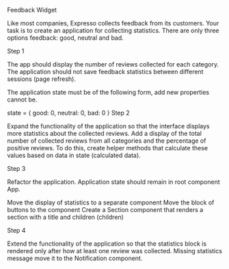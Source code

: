 
Feedback Widget

Like most companies, Expresso collects feedback from its customers. Your task is to create an application for collecting statistics. There are only three options feedback: good, neutral and bad.


Step 1

The app should display the number of reviews collected for each category. The application should not save feedback statistics between different sessions (page refresh).


The application state must be of the following form, add new properties cannot be.

state = {
  good: 0,
  neutral: 0,
  bad: 0
}
Step 2

Expand the functionality of the application so that the interface displays more statistics about the collected reviews. Add a display of the total number of collected reviews from all categories and the percentage of positive reviews. To do this, create helper methods that calculate these values based on data in state (calculated data).

Step 3

Refactor the application. Application state should remain in root component App.

Move the display of statistics to a separate component
Move the block of buttons to the component
Create a Section component that renders a section with a title and children (children)
  
Step 4
  
Extend the functionality of the application so that the statistics block is rendered only after how at least one review was collected. Missing statistics message move it to the Notification component.
